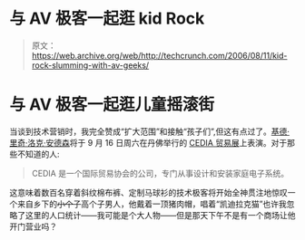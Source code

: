 # 与 AV 极客一起逛 kid Rock

> 原文：<https://web.archive.org/web/http://techcrunch.com/2006/08/11/kid-rock-slumming-with-av-geeks/>

# 与 AV 极客一起逛儿童摇滚街

当谈到技术营销时，我完全赞成“扩大范围”和接触“孩子们”,但这有点过了。[基德·里奇·洛克·安德森](https://web.archive.org/web/20210301100925/http://en.wikipedia.org/wiki/Kid_Rock)将于 9 月 16 日周六在丹佛举行的 [CEDIA 贸易展](https://web.archive.org/web/20210301100925/http://www.cedia.net/)上表演。对于那些不知道的人:

> CEDIA 是一个国际贸易协会的公司，专门从事设计和安装家庭电子系统。

这意味着数百名穿着斜纹棉布裤、定制马球衫的技术极客将开始全神贯注地惊叹一个来自乡下的~~小个子~~高个子男人，他戴着一顶猪肉帽，唱着“凯迪拉克猫”也许我忽略了这里的人口统计——我可能是个大人物——但是那天下午不是有一个商场让他开门营业吗？